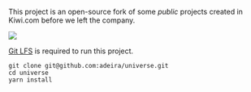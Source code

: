This project is an open-source fork of some _public_ projects created in Kiwi.com before we left the company.

![](https://github.com/adeira/universe/workflows/Continuous%20Integration/badge.svg)

[Git LFS](https://git-lfs.github.com/) is required to run this project.

```text
git clone git@github.com:adeira/universe.git
cd universe
yarn install
```
